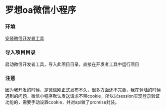 # 罗想oa微信小程序

### 环境
[安装微信开发者工具](https://developers.weixin.qq.com/miniprogram/dev/devtools/devtools.html?t=1477656485006)

### 导入项目目录
启动微信开发者工具，导入此项目目录，直接在开发者工具中运行项目

### 注意
因为我开发的时候，是微信刚正式发布不久，很多方面还不完善，我在登陆的时候遇到的问题，微信小程序默认发送请求不带cookie，所以以session实现登录验证功能的，需要手动设置cookie，并对api做了promise封装。